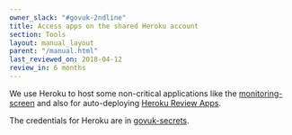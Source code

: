 ```yaml
---
owner_slack: "#govuk-2ndline"
title: Access apps on the shared Heroku account
section: Tools
layout: manual_layout
parent: "/manual.html"
last_reviewed_on: 2018-04-12
review_in: 6 months
---
```


We use Heroku to host some non-critical applications like the [monitoring-screen][] and also for auto-deploying [Heroku Review Apps](review-apps.html).

The credentials for Heroku are in
[govuk-secrets](https://github.com/alphagov/govuk-secrets/blob/master/pass/2ndline/heroku/heroku.gpg).

[monitoring-screen]: https://docs.publishing.service.gov.uk/manual/screens.html
